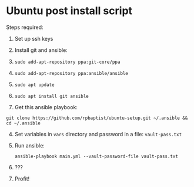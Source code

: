 # Ubuntu post install script

Steps required:

1. Set up ssh keys  

2. Install git and ansible:

  1. `sudo add-apt-repository ppa:git-core/ppa`
  2. `sudo add-apt-repository ppa:ansible/ansible`
  3. `sudo apt update`
  4. `sudo apt install git ansible`

3. Get this ansible playbook:

  `git clone https://github.com/rpbaptist/ubuntu-setup.git ~/.ansible && cd ~/.ansible`

4. Set variables in `vars` directory and password in a file: `vault-pass.txt`

5. Run ansible:
  
   `ansible-playbook main.yml --vault-password-file vault-pass.txt`

6. ???

7. Profit!
